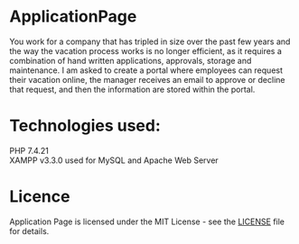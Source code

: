 # ApplicationPage
You work for a company that has tripled in size over the past few years and the way
the vacation process works is no longer efficient, as it requires a combination of hand
written applications, approvals, storage and maintenance. I am asked to create a
portal where employees can request their vacation online, the manager receives an email to approve or decline that request,
and then the information are stored within the portal.

# Technologies used:
PHP 7.4.21<br/>
XAMPP v3.3.0 used for MySQL and Apache Web Server

# Licence
Application Page is licensed under the MIT License - see the [LICENSE](https://github.com/georgezalokostas/Application-Page/blob/main/LICENSE) file for details.
